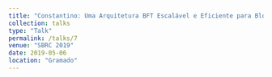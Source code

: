 ```yaml
---
title: "Constantino: Uma Arquitetura BFT Escalável e Eficiente para Blockchains"
collection: talks
type: "Talk"
permalink: /talks/7
venue: "SBRC 2019"
date: 2019-05-06
location: "Gramado"
---
```

